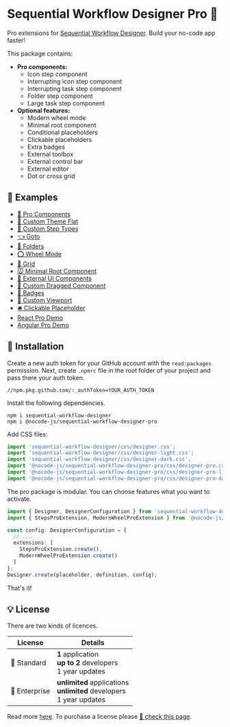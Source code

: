 # Sequential Workflow Designer Pro 🤩

Pro extensions for [Sequential Workflow Designer](https://github.com/nocode-js/sequential-workflow-designer). Build your no-code app faster!

This package contains:

* **Pro components:**
  * Icon step component
  * Interrupting icon step component
  * Interrupting task step component
  * Folder step component
  * Large task step component
* **Optional features:**
  * Modern wheel mode
  * Minimal root component
  * Conditional placeholders
  * Clickable placeholders
  * Extra badges
  * External toolbox
  * External control bar
  * External editor
  * Dot or cross grid

## 👀 Examples

* [🤩 Pro Components](https://nocode-js.com/examples/sequential-workflow-designer-pro/webpack-pro-app/public/pro-components.html)
* [🍬 Custom Theme Flat](https://nocode-js.com/examples/sequential-workflow-designer-pro/webpack-pro-app/public/custom-theme-flat.html)
* [🌹 Custom Step Types](https://nocode-js.com/examples/sequential-workflow-designer-pro/webpack-pro-app/public/custom-step-types.html)
* [👈 Goto](https://nocode-js.com/examples/sequential-workflow-designer-pro/webpack-pro-app/public/goto.html)
* [📁 Folders](https://nocode-js.com/examples/sequential-workflow-designer-pro/webpack-pro-app/public/folders.html)
* [⭕ Wheel Mode](https://nocode-js.com/examples/sequential-workflow-designer-pro/webpack-pro-app/public/wheel-mode.html)
* [💠 Grid](https://nocode-js.com/examples/sequential-workflow-designer-pro/webpack-pro-app/public/grid.html)
* [🐭 Minimal Root Component](https://nocode-js.com/examples/sequential-workflow-designer-pro/webpack-pro-app/public/minimal-root-component.html)
* [🦁 External UI Components](https://nocode-js.com/examples/sequential-workflow-designer-pro/webpack-pro-app/public/external-ui-components.html)
* [👋 Custom Dragged Component](https://nocode-js.com/examples/sequential-workflow-designer-pro/webpack-pro-app/public/custom-dragged-component.html)
* [🔰 Badges](https://nocode-js.com/examples/sequential-workflow-designer-pro/webpack-pro-app/public/badges.html)
* [🎩 Custom Viewport](https://nocode-js.com/examples/sequential-workflow-designer-pro/webpack-pro-app/public/custom-viewport.html)
* [🛎 Clickable Placeholder](https://nocode-js.com/examples/sequential-workflow-designer-pro/webpack-pro-app/public/clickable-placeholder.html)
* [React Pro Demo](https://nocode-js.com/examples/sequential-workflow-designer-pro/react-pro-app/build/index.html)
* [Angular Pro Demo](https://nocode-js.com/examples/sequential-workflow-designer-pro/angular-pro-app/angular-app/index.html)

## 🚀 Installation

Create a new auth token for your GitHub account with the `read:packages` permission. Next, create `.npmrc` file in the root folder of your project and pass there your auth token.

```
//npm.pkg.github.com/:_authToken=YOUR_AUTH_TOKEN
```

Install the following dependencies.

```
npm i sequential-workflow-designer
npm i @nocode-js/sequential-workflow-designer-pro
```

Add CSS files:

```ts
import 'sequential-workflow-designer/css/designer.css';
import 'sequential-workflow-designer/css/designer-light.css';
import 'sequential-workflow-designer/css/designer-dark.css';
import '@nocode-js/sequential-workflow-designer-pro/css/designer-pro.css';
import '@nocode-js/sequential-workflow-designer-pro/css/designer-pro-light.css';
import '@nocode-js/sequential-workflow-designer-pro/css/designer-pro-dark.css';
```

The pro package is modular. You can choose features what you want to activate.

```ts
import { Designer, DesignerConfiguration } from 'sequential-workflow-designer';
import { StepsProExtension, ModernWheelProExtension } from '@nocode-js/sequential-workflow-designer-pro';

const config: DesignerConfiguration = {
  // ...
  extensions: [
    StepsProExtension.create(),
    ModernWheelProExtension.create()
  ]
};
Designer.create(placeholder, definition, config);
```

That's it!

## 💡 License

There are two kinds of licences.

| License          | Details |
| ---------------- | - |
| 🍰 Standard      | **1** application<br />**up to 2** developers<br />1 year updates |
| 🎂 Enterprise    | **unlimited** applications<br />**unlimited** developers<br />1 year updates |

Read more [here](./LICENSE). To purchase a license please [🛒 check this page](https://nocode-js.com/sequential-workflow-designer-pro-pricing).
